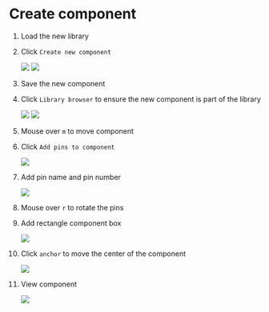 # Create component

1. Load the new library
1. Click `Create new component`

    ![](img/create-new-component.png)
    ![](img/new-component.png)
1. Save the new component
1. Click `Library browser` to ensure the new component is part of the library

    ![](img/library-browser.png)
    ![](img/new-component-in-library.png)
1. Mouse over `m` to move component
1. Click `Add pins to component`

    ![](img/add-pins-to-components.png)
1. Add pin name and pin number

    ![](img/pin-attributes.png)
1. Mouse over `r` to rotate the pins
1. Add rectangle component box

    ![](img/add-rectangle.png)
1. Click `anchor` to move the center of the component

    ![](img/add-anchor.png)
1. View component

    ![](img/component-pin-rectangle.png)
